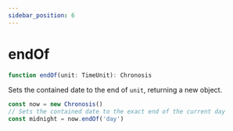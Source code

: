```yaml
---
sidebar_position: 6
---
```


# endOf

```ts
function endOf(unit: TimeUnit): Chronosis
```

Sets the contained date to the end of `unit`, returning a new object.

```ts
const now = new Chronosis()
// Sets the contained date to the exact end of the current day
const midnight = now.endOf('day')
```
